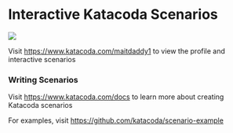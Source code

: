 # Interactive Katacoda Scenarios

[![](http://shields.katacoda.com/katacoda/maitdaddy1/count.svg)](https://www.katacoda.com/maitdaddy1 "Get your profile on Katacoda.com")

Visit https://www.katacoda.com/maitdaddy1 to view the profile and interactive scenarios

### Writing Scenarios
Visit https://www.katacoda.com/docs to learn more about creating Katacoda scenarios

For examples, visit https://github.com/katacoda/scenario-example
